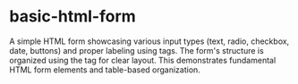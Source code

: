 # basic-html-form
A simple HTML form showcasing various input types (text, radio, checkbox, date, buttons) and proper labeling using <label> tags. The form's structure is organized using the <table> tag for clear layout. This demonstrates fundamental HTML form elements and table-based organization.
